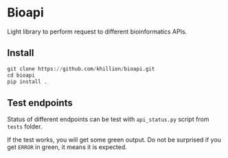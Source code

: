 # Bioapi

Light library to perform request to different bioinformatics APIs.

## Install

```python
git clone https://github.com/khillion/bioapi.git
cd bioapi
pip install .
```

## Test endpoints

Status of different endpoints can be test with `api_status.py` script from `tests` folder.

If the test works, you will get some green output. Do not be surprised if you get `ERROR` in green, it means it is expected.
